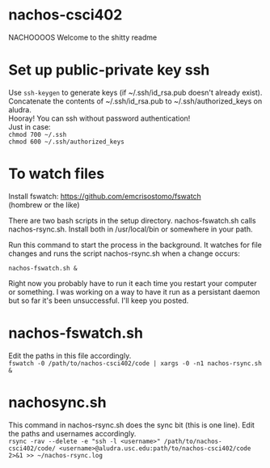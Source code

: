 # nachos-csci402
NACHOOOOS
Welcome to the shitty readme

# Set up public-private key ssh

Use `ssh-keygen` to generate keys (if ~/.ssh/id_rsa.pub doesn't already exist).  
Concatenate the contents of ~/.ssh/id_rsa.pub to ~/.ssh/authorized_keys on aludra.  
Hooray! You can ssh without password authentication!  
Just in case:  
`chmod 700 ~/.ssh`  
`chmod 600 ~/.ssh/authorized_keys`  

# To watch files  
Install fswatch: https://github.com/emcrisostomo/fswatch  
(hombrew or the like)  

There are two bash scripts in the setup directory. nachos-fswatch.sh calls nachos-rsync.sh. Install both in /usr/local/bin or somewhere in your path.  

Run this command to start the process in the background. It watches for file changes and runs the script nachos-rsync.sh when a change occurs:  

`nachos-fswatch.sh &`  

Right now you probably have to run it each time you restart your computer or something. I was working on a way to have it run as a persistant daemon but so far it's been unsuccessful. I'll keep you posted.

# nachos-fswatch.sh
Edit the paths in this file accordingly.  
`fswatch -0 /path/to/nachos-csci402/code | xargs -0 -n1 nachos-rsync.sh &`  

# nachosync.sh  
This command in nachos-rsync.sh does the sync bit (this is one line). Edit the paths and usernames accordingly.    
`rsync -rav --delete -e "ssh -l <username>" /path/to/nachos-csci402/code/ <username>@aludra.usc.edu:path/to/nachos-csci402/code 2>&1 >> ~/nachos-rsync.log`
